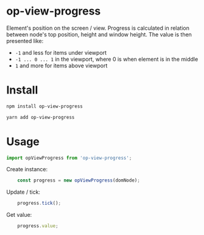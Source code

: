 # op-view-progress
Element's position on the screen / view. Progress is calculated in relation between node's top position, height and window height. The value is then presented like: 

* `-1` and less for items under viewport
* `-1 ... 0 ... 1` in the viewport, where 0 is when element is in the middle
* `1` and more for items above viewport

# Install
```sh
npm install op-view-progress
```

```sh
yarn add op-view-progress
```

# Usage

```js
import opViewProgress from 'op-view-progress';
```

Create instance:
```js
    const progress = new opViewProgress(domNode);
````

Update / tick:
```js
    progress.tick();
````

Get value:
```js
    progress.value;
````
